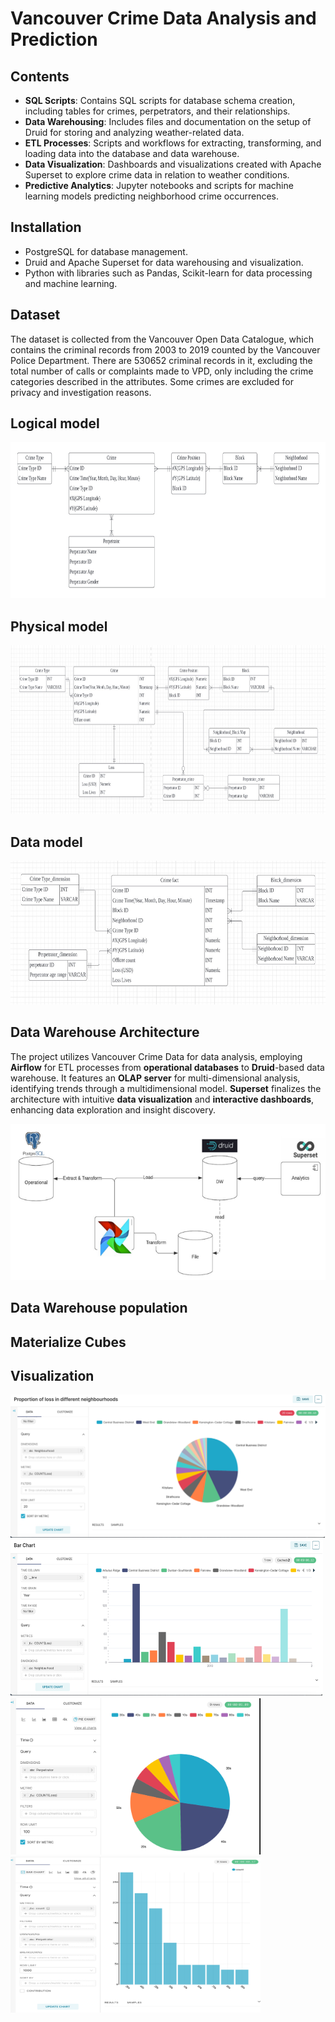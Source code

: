 # Vancouver Crime Data Analysis and Prediction 

## Contents
* **SQL Scripts**: Contains SQL scripts for database schema creation, including tables for crimes, perpetrators, and their relationships.
* **Data Warehousing**: Includes files and documentation on the setup of Druid for storing and analyzing weather-related data.
* **ETL Processes**: Scripts and workflows for extracting, transforming, and loading data into the database and data warehouse.
* **Data Visualization**: Dashboards and visualizations created with Apache Superset to explore crime data in relation to weather conditions.
* **Predictive Analytics**: Jupyter notebooks and scripts for machine learning models predicting neighborhood crime occurrences.

## Installation
* PostgreSQL for database management.
* Druid and Apache Superset for data warehousing and visualization.
* Python with libraries such as Pandas, Scikit-learn for data processing and machine learning.

## Dataset
The dataset is collected from the Vancouver Open Data Catalogue, which contains the criminal records from 2003 to 2019 counted by the Vancouver Police Department. There are 530652 criminal records in it, excluding the total number of calls or complaints made to VPD, only including the crime categories described in the attributes. Some crimes are excluded for privacy and investigation reasons.  

## Logical model  

<img src="/pic/logical.jpeg" width = "800" height = "250" alt="cmo" />  

## Physical model  

<img src="/pic/physicalmodel.jpeg" width = "800" height = "270" alt="cmo" />  

## Data model  

<img src="/pic/datamodel.jpeg" width = "700" height = "230" alt="cmo" />  

## Data Warehouse Architecture  
The project utilizes Vancouver Crime Data for data analysis, employing **Airflow** for ETL processes from **operational databases** to **Druid**-based data warehouse. It features an **OLAP server** for multi-dimensional analysis, identifying trends through a multidimensional model. **Superset** finalizes the architecture with intuitive **data visualization** and **interactive dashboards**, enhancing data exploration and insight discovery.  

<img src="/pic/dw.png" width = "600" height = "250" alt="cmo" />  

## Data Warehouse population

## Materialize Cubes

## Visualization
<img src="/pic/v1.png" width = "530" height = "230" alt="cmo" />  
<img src="/pic/v2.png" width = "500" height = "250" alt="cmo" />  
<img src="/pic/v3.png" width = "400" height = "250" alt="cmo" />  
<img src="/pic/v4.png" width = "400" height = "250" alt="cmo" />  
